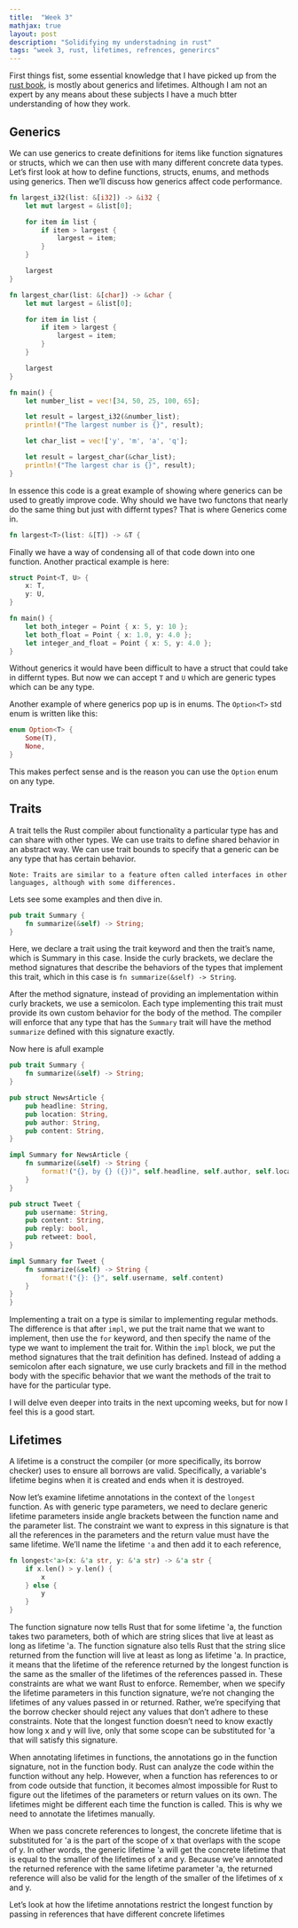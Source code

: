 ```yaml
---
title:  "Week 3"
mathjax: true
layout: post
description: "Solidifying my understadning in rust"
tags: "week 3, rust, lifetimes, refrences, generircs" 
---
```

First things fist, some essential knowledge that I have picked up from the [rust book](https://doc.rust-lang.org/book/), is mostly about generics and lifetimes. Although I am not an expert by any means about these subjects I have a much btter understanding of how they work. 
## Generics

We can use generics to create definitions for items like function signatures or structs, which we can then use with many different concrete data types. Let’s first look at how to define functions, structs, enums, and methods using generics. Then we’ll discuss how generics affect code performance.

```rust
fn largest_i32(list: &[i32]) -> &i32 {
    let mut largest = &list[0];

    for item in list {
        if item > largest {
            largest = item;
        }
    }

    largest
}

fn largest_char(list: &[char]) -> &char {
    let mut largest = &list[0];

    for item in list {
        if item > largest {
            largest = item;
        }
    }

    largest
}

fn main() {
    let number_list = vec![34, 50, 25, 100, 65];

    let result = largest_i32(&number_list);
    println!("The largest number is {}", result);

    let char_list = vec!['y', 'm', 'a', 'q'];

    let result = largest_char(&char_list);
    println!("The largest char is {}", result);
}
```
In essence this code is a great example of showing where generics can be used to greatly improve code. Why should we have two functons that nearly do the same thing but just with differnt types? That is where Generics come in. 

```rust
fn largest<T>(list: &[T]) -> &T {
```
Finally we have a way of condensing all of that code down into one function. Another practical example is here: 

```rust
struct Point<T, U> {
    x: T,
    y: U,
}

fn main() {
    let both_integer = Point { x: 5, y: 10 };
    let both_float = Point { x: 1.0, y: 4.0 };
    let integer_and_float = Point { x: 5, y: 4.0 };
}
```
Without generics it would have been difficult to have a struct that could take in differnt types. But now we can accept `T` and `U` which are generic types which can be any type.

Another example of where generics pop up is in enums. The `Option<T>` std enum is written like this:
```rust
enum Option<T> {
    Some(T),
    None,
}
```
This makes perfect sense and is the reason you can use the `Option` enum on any type.

## Traits
A trait tells the Rust compiler about functionality a particular type has and can share with other types. We can use traits to define shared behavior in an abstract way. We can use trait bounds to specify that a generic can be any type that has certain behavior. 

```Note: Traits are similar to a feature often called interfaces in other languages, although with some differences.```

Lets see some examples and then dive in.
```rust
pub trait Summary {
    fn summarize(&self) -> String;
}
```
Here, we declare a trait using the trait keyword and then the trait’s name, which is Summary in this case. Inside the curly brackets, we declare the method signatures that describe the behaviors of the types that implement this trait, which in this case is `fn summarize(&self) -> String`.

After the method signature, instead of providing an implementation within curly brackets, we use a semicolon. Each type implementing this trait must provide its own custom behavior for the body of the method. The compiler will enforce that any type that has the `Summary` trait will have the method `summarize` defined with this signature exactly.

Now here is afull example 
```rust
pub trait Summary {
    fn summarize(&self) -> String;
}

pub struct NewsArticle {
    pub headline: String,
    pub location: String,
    pub author: String,
    pub content: String,
}

impl Summary for NewsArticle {
    fn summarize(&self) -> String {
        format!("{}, by {} ({})", self.headline, self.author, self.location)
    }
}

pub struct Tweet {
    pub username: String,
    pub content: String,
    pub reply: bool,
    pub retweet: bool,
}

impl Summary for Tweet {
    fn summarize(&self) -> String {
        format!("{}: {}", self.username, self.content)
    }
}
}
```
Implementing a trait on a type is similar to implementing regular methods. The difference is that after `impl`, we put the trait name that we want to implement, then use the `for` keyword, and then specify the name of the type we want to implement the trait for. Within the `impl` block, we put the method signatures that the trait definition has defined. Instead of adding a semicolon after each signature, we use curly brackets and fill in the method body with the specific behavior that we want the methods of the trait to have for the particular type.

I will delve even deeper into traits in the next upcoming weeks, but for now I feel this is a good start.

## Lifetimes
A lifetime is a construct the compiler (or more specifically, its borrow checker) uses to ensure all borrows are valid. Specifically, a variable's lifetime begins when it is created and ends when it is destroyed.

Now let’s examine lifetime annotations in the context of the `longest` function. As with generic type parameters, we need to declare generic lifetime parameters inside angle brackets between the function name and the parameter list. The constraint we want to express in this signature is that all the references in the parameters and the return value must have the same lifetime. We’ll name the lifetime `'a` and then add it to each reference,

```rust
fn longest<'a>(x: &'a str, y: &'a str) -> &'a str {
    if x.len() > y.len() {
        x
    } else {
        y
    }
}
```
The function signature now tells Rust that for some lifetime 'a, the function takes two parameters, both of which are string slices that live at least as long as lifetime 'a. The function signature also tells Rust that the string slice returned from the function will live at least as long as lifetime 'a. In practice, it means that the lifetime of the reference returned by the longest function is the same as the smaller of the lifetimes of the references passed in. These constraints are what we want Rust to enforce. Remember, when we specify the lifetime parameters in this function signature, we’re not changing the lifetimes of any values passed in or returned. Rather, we’re specifying that the borrow checker should reject any values that don’t adhere to these constraints. Note that the longest function doesn’t need to know exactly how long x and y will live, only that some scope can be substituted for 'a that will satisfy this signature.

When annotating lifetimes in functions, the annotations go in the function signature, not in the function body. Rust can analyze the code within the function without any help. However, when a function has references to or from code outside that function, it becomes almost impossible for Rust to figure out the lifetimes of the parameters or return values on its own. The lifetimes might be different each time the function is called. This is why we need to annotate the lifetimes manually.

When we pass concrete references to longest, the concrete lifetime that is substituted for 'a is the part of the scope of x that overlaps with the scope of y. In other words, the generic lifetime 'a will get the concrete lifetime that is equal to the smaller of the lifetimes of x and y. Because we’ve annotated the returned reference with the same lifetime parameter 'a, the returned reference will also be valid for the length of the smaller of the lifetimes of x and y.

Let’s look at how the lifetime annotations restrict the longest function by passing in references that have different concrete lifetimes

